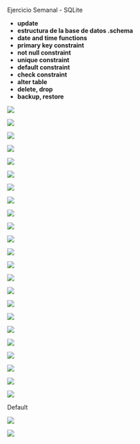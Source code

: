 ﻿Ejercicio Semanal - SQLite

- **update**
- **estructura de la base de datos .schema**
- **date and time functions**
- **primary key constraint**
- **not null constraint**
- **unique constraint**
- **default constraint**
- **check constraint**
- **alter table**
- **delete, drop**
- **backup, restore**

![](Imagenes/Aspose.Words.f9333c64-612e-45e6-a455-d9051c5a5f64.001.png)

![](Imagenes/Aspose.Words.f9333c64-612e-45e6-a455-d9051c5a5f64.002.png)

![](Imagenes/Aspose.Words.f9333c64-612e-45e6-a455-d9051c5a5f64.003.png)

![](Imagenes/Aspose.Words.f9333c64-612e-45e6-a455-d9051c5a5f64.004.png)

![](Imagenes/Aspose.Words.f9333c64-612e-45e6-a455-d9051c5a5f64.005.png)

![](Imagenes/Aspose.Words.f9333c64-612e-45e6-a455-d9051c5a5f64.006.png)

![](Imagenes/Aspose.Words.f9333c64-612e-45e6-a455-d9051c5a5f64.007.png)

![](Imagenes/Aspose.Words.f9333c64-612e-45e6-a455-d9051c5a5f64.008.png)

![](Imagenes/Aspose.Words.f9333c64-612e-45e6-a455-d9051c5a5f64.009.png)

![](Imagenes/Aspose.Words.f9333c64-612e-45e6-a455-d9051c5a5f64.010.png)

![](Imagenes/Aspose.Words.f9333c64-612e-45e6-a455-d9051c5a5f64.011.png)

![](Imagenes/Aspose.Words.f9333c64-612e-45e6-a455-d9051c5a5f64.012.png)

![](Imagenes/Aspose.Words.f9333c64-612e-45e6-a455-d9051c5a5f64.013.png)

![](Imagenes/Aspose.Words.f9333c64-612e-45e6-a455-d9051c5a5f64.014.png)

![](Imagenes/Aspose.Words.f9333c64-612e-45e6-a455-d9051c5a5f64.015.png)

![](Imagenes/Aspose.Words.f9333c64-612e-45e6-a455-d9051c5a5f64.016.png)

![](Imagenes/Aspose.Words.f9333c64-612e-45e6-a455-d9051c5a5f64.017.png)

![](Imagenes/Aspose.Words.f9333c64-612e-45e6-a455-d9051c5a5f64.018.png)

![](Imagenes/Aspose.Words.f9333c64-612e-45e6-a455-d9051c5a5f64.019.png)


![](Imagenes/Aspose.Words.f9333c64-612e-45e6-a455-d9051c5a5f64.020.png)


![](Imagenes/Aspose.Words.f9333c64-612e-45e6-a455-d9051c5a5f64.021.png)

![](Imagenes/Aspose.Words.f9333c64-612e-45e6-a455-d9051c5a5f64.022.png)

![](Imagenes/Aspose.Words.f9333c64-612e-45e6-a455-d9051c5a5f64.023.png)



Default

![](Imagenes/Aspose.Words.f9333c64-612e-45e6-a455-d9051c5a5f64.024.png)

![](Imagenes/Aspose.Words.f9333c64-612e-45e6-a455-d9051c5a5f64.025.png)
